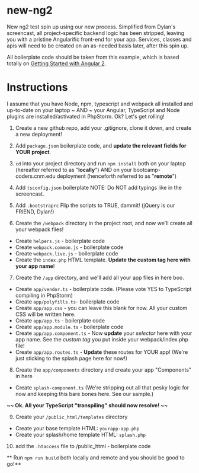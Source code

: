 # new-ng2
New ng2 test spin up using our new process. Simplified from Dylan's screencast, all project-specific backend logic has been stripped, leaving you with a pristine Angularific front-end for your app. Services, classes and apis will need to be created on an as-needed basis later, after this spin up.

All boilerplate code should be taken from this example, which is based totally on [Getting Started with Angular 2](https://bootcamp-coders.cnm.edu/screencasts/getting-started-with-angular2/).

# Instructions
I assume that you have Node, npm, typescript and webpack all installed and up-to-date on your laptop
~ AND ~
your Angular, TypeScript and Node plugins are installed/activated in PhpStorm. Ok? Let's get rolling!

1. Create a new github repo, add your .gitignore, clone it down, and create a new deployment!
2. Add `package.json` boilerplate code, and **update the relevant fields for YOUR project**.
3. `cd` into your project directory and run `npm install` both on your laptop (hereafter referred to as "**locally**") AND on your bootcamp-coders.cnm.edu deployment (henceforth referred to as "**remote**")
4. Add `tsconfig.json` boilerplate
NOTE: Do NOT add typings like in the screencast.

5. Add `.bootstraprc` Flip the scripts to TRUE, dammit! (jQuery is our FRIEND, Dylan!)

6. Create the `/webpack` directory in the project root, and now we'll create all your webpack files!
 - Create `helpers.js` - boilerplate code
 - Create `webpack.common.js` - boilerplate code
 - Create `webpack.live.js` - boilerplate code
 - Create the `index.php` HTML template. **Update the custom tag here with your app name**!

7. Create the `/app` directory, and we'll add all your app files in here boo.
 - Create `app/vendor.ts` - boilerplate code. (Please vote YES to TypeScript compiling in PhpStorm)
 - Create `app/polyfills.ts`- boilerplate code
 - Create `app/app.css` - you can leave this blank for now. All your custom CSS will be written here.
 - Create `app/app.ts` - boilerplate code
 - Create `app/app.module.ts` - boilerplate code
 - Create `app/app.component.ts` - Now **update** your *selector* here with your app name. See the *custom tag* you put inside your webpack/index.php file!
 - Create `app/app.routes.ts` - **Update** these routes for YOUR app! (We're just sticking to the splash page here for now!)

8. Create the `app/components` directory and create your app "Components" in here
 - Create `splash-component.ts` (We're stripping out all that pesky logic for now and keeping this bare bones here. See our sample.)

**~~ Ok. All your TypeScript "transpiling" should now resolve! ~~**

9. Create your `/public_html/templates` directory
 - Create your base template HTML: `yourapp-app.php`
 - Create your splash/home template HTML: `splash.php`

10. add the `.htaccess` file to /public_html - boilerplate code

** Run `npm run build` both locally and remote and you should be good to go!**